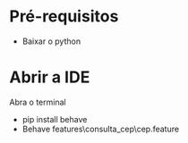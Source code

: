 # Pré-requisitos
 - Baixar o python
# Abrir a IDE
 Abra o terminal
 - pip install behave
 - Behave features\consulta_cep\cep.feature